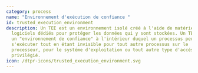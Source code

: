 ```yaml
---
category: process
name: "Environnement d'exécution de confiance "
id: trusted_execution_environment
description: Un TEE est un environnement isolé créé à l'aide de matériel et de
  logiciels dédiés pour protéger les données qui y sont stockées. Un TEE fournit
  un "environnement de confiance" à l'intérieur duquel un processus peut
  s'exécuter tout en étant invisible pour tout autre processus sur le
  processeur, pour le systéme d'exploitation ou tout autre type d'accés
  privilégié.
icon: /dtpr-icons/trusted_execution_environment.svg
---
```

